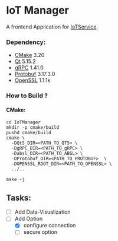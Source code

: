 # IoT Manager

A frontend Application for [IoTService](https://github.com/Rizzor93/IoTService).

### Dependency:

* [CMake](https://cmake.org/) 3.20
* [Qt](https://www.qt.io) 5.15.2
* [gRPC](https://grpc.io) 1.41.0
* [Protobuf](https://developers.google.com/protocol-buffers) 3.17.3.0
* [OpenSSL](https://www.openssl.org/) 1.1.1k

### How to Build ?

#### CMake:

````
cd IoTManager
mkdir -p cmake/build
pushd cmake/build
cmake \
  -DQt5_DIR=<PATH_TO_QT5> \
  -DgRPC_DIR=<PATH_TO_gRPC> \
  -Dabsl_DIR=<PATH_TO_ABSL> \
  -DProtobuf_DIR=<PATH_TO_PROTOBUF>  \
  -DOPENSSL_ROOT_DIR=<PATH_TO_OPENSSL> \
  ../..
  
make -j 
````

## Tasks:

- [ ] Add Data-Visualization
- [ ] Add Option
    - [x] configure connection
    - [ ] secure option